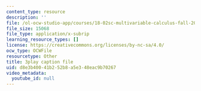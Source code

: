 ```yaml
---
content_type: resource
description: ''
file: /ol-ocw-studio-app/courses/18-02sc-multivariable-calculus-fall-2010/d8e3b40041b252b8a5e348eac9b70267_E8aYX_mW2DA.vtt
file_size: 15068
file_type: application/x-subrip
learning_resource_types: []
license: https://creativecommons.org/licenses/by-nc-sa/4.0/
ocw_type: OCWFile
resourcetype: Other
title: 3play caption file
uid: d8e3b400-41b2-52b8-a5e3-48eac9b70267
video_metadata:
  youtube_id: null
---
```

